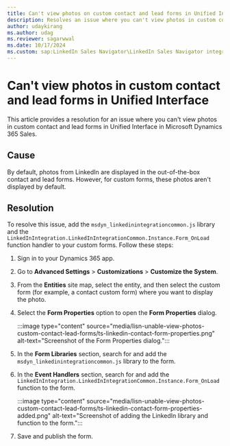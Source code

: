 ```yaml
---
title: Can't view photos on custom contact and lead forms in Unified Interface
description: Resolves an issue where you can't view photos in custom contact and lead forms in Unified Interface in Microsoft Dynamics 365 Sales.
author: udaykirang
ms.author: udag
ms.reviewer: sagarwwal
ms.date: 10/17/2024
ms.custom: sap:LinkedIn Sales Navigator\LinkedIn Sales Navigator integration errors
---
```

# Can't view photos in custom contact and lead forms in Unified Interface

This article provides a resolution for an issue where you can't view photos in custom contact and lead forms in Unified Interface in Microsoft Dynamics 365 Sales.

## Cause

By default, photos from LinkedIn are displayed in the out-of-the-box contact and lead forms. However, for custom forms, these photos aren't displayed by default.

## Resolution

To resolve this issue, add the `msdyn_linkedinintegrationcommon.js` library and the `LinkedInIntegration.LinkedInIntegrationCommon.Instance.Form_OnLoad` function handler to your custom forms. Follow these steps:

1. Sign in to your Dynamics 365 app.
1. Go to **Advanced Settings** > **Customizations** > **Customize the System**.

1. From the **Entities** site map, select the entity, and then select the custom form (for example, a contact custom form) where you want to display the photo.

1. Select the **Form Properties** option to open the **Form Properties** dialog.

    :::image type="content" source="media/lisn-unable-view-photos-custom-contact-lead-forms/ts-linkedin-contact-form-properties.png" alt-text="Screenshot of the Form Properties dialog.":::

1. In the **Form Libraries** section, search for and add the `msdyn_linkedinintegrationcommon.js` library to the form.
1. In the **Event Handlers** section, search for and add the `LinkedInIntegration.LinkedInIntegrationCommon.Instance.Form_OnLoad` function to the form.

    :::image type="content" source="media/lisn-unable-view-photos-custom-contact-lead-forms/ts-linkedin-contact-form-properties-added.png" alt-text="Screenshot of adding the LinkedIn library and function to the form.":::

1. Save and publish the form.
